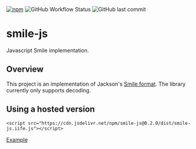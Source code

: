 [![npm](https://img.shields.io/npm/v/smile-js)](https://www.npmjs.com/package/@arl/leaflet-tracksymbol2)
![GitHub Workflow Status](https://img.shields.io/github/actions/workflow/status/ngyewch/smile-js/CI.yml)
![GitHub last commit](https://img.shields.io/github/last-commit/ngyewch/smile-js)

# smile-js

Javascript Smile implementation.

## Overview

This project is an implementation of Jackson's [Smile format](https://github.com/FasterXML/smile-format-specification/blob/master/smile-specification.md). The library currently only supports decoding.

## Using a hosted version

```
<script src="https://cdn.jsdelivr.net/npm/smile-js@0.2.0/dist/smile-js.iife.js"></script>
```

[Example](https://github.com/ngyewch/smile-js/blob/master/src/test/test.html)
